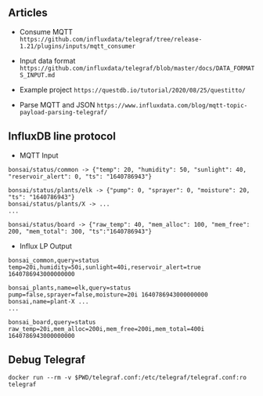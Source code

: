 ## Articles

- Consume MQTT
`https://github.com/influxdata/telegraf/tree/release-1.21/plugins/inputs/mqtt_consumer`

- Input data format
`https://github.com/influxdata/telegraf/blob/master/docs/DATA_FORMATS_INPUT.md`

- Example project
`https://questdb.io/tutorial/2020/08/25/questitto/`

- Parse MQTT and JSON
`https://www.influxdata.com/blog/mqtt-topic-payload-parsing-telegraf/`

## InfluxDB line protocol

- MQTT Input
```
bonsai/status/common -> {"temp": 20, "humidity": 50, "sunlight": 40, "reservoir_alert": 0, "ts": "1640786943"}

bonsai/status/plants/elk -> {"pump": 0, "sprayer": 0, "moisture": 20, "ts": "1640786943"}
bonsai/status/plants/X -> ...
...

bonsai/status/board -> {"raw_temp": 40, "mem_alloc": 100, "mem_free": 200, "mem_total": 300, "ts":"1640786943"}
```

- Influx LP Output
```
bonsai_common,query=status temp=20i,humidity=50i,sunlight=40i,reservoir_alert=true 1640786943000000000

bonsai_plants,name=elk,query=status pump=false,sprayer=false,moisture=20i 1640786943000000000
bonsai,name=plant-X ...
...

bonsai_board,query=status raw_temp=20i,mem_alloc=200i,mem_free=200i,mem_total=400i 1640786943000000000
```

## Debug Telegraf
```
docker run --rm -v $PWD/telegraf.conf:/etc/telegraf/telegraf.conf:ro telegraf
```
